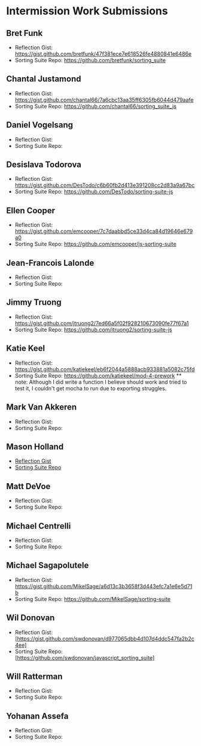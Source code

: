 # Intermission Work Submissions

## Bret Funk

* Reflection Gist: https://gist.github.com/bretfunk/47f381ece7e618526fe4880841e6486e
* Sorting Suite Repo: https://github.com/bretfunk/sorting_suite

## Chantal Justamond

* Reflection Gist: https://gist.github.com/chantal66/7a6cbc13aa35ff6305fb6044d479aafe
* Sorting Suite Repo: https://github.com/chantal66/sorting_suite_js

## Daniel Vogelsang

* Reflection Gist:
* Sorting Suite Repo:

## Desislava Todorova

* Reflection Gist: https://gist.github.com/DesTodo/c6b60fb2d413e391208cc2d83a9a67bc
* Sorting Suite Repo: https://github.com/DesTodo/sorting-suite-js

## Ellen Cooper

* Reflection Gist: https://gist.github.com/emcooper/7c7daabbd5ce33d4ca84d19646e679a0
* Sorting Suite Repo: https://github.com/emcooper/js-sorting-suite

## Jean-Francois Lalonde

* Reflection Gist:
* Sorting Suite Repo:

## Jimmy Truong

* Reflection Gist: https://gist.github.com/jtruong2/7ed66a5f02f928210673090fe77f67a1
* Sorting Suite Repo: https://github.com/jtruong2/sorting-suite-js

## Katie Keel

* Reflection Gist: https://gist.github.com/katiekeel/eb6f2044a5888acb933881a5082c75fd
* Sorting Suite Repo: https://github.com/katiekeel/mod-4-prework
** note: Although I did write a function I believe should work and tried to test it, I couldn't get mocha to run due to exporting struggles.

## Mark Van Akkeren

* Reflection Gist:
* Sorting Suite Repo:

## Mason Holland

* [Reflection Gist](https://gist.github.com/MasonHolland/f0c079aefcede441755cd7570ed3a8de)
* [Sorting Suite Repo](https://github.com/MasonHolland/sorting-suite)

## Matt DeVoe

* Reflection Gist:
* Sorting Suite Repo:

## Michael Centrelli

* Reflection Gist:
* Sorting Suite Repo:

## Michael Sagapolutele

* Reflection Gist: https://gist.github.com/MikelSage/a6d13c3b3658f3d443efc7a1e6e5d71b
* Sorting Suite Repo: https://github.com/MikelSage/sorting-suite

## Wil Donovan

* Reflection Gist:[https://gist.github.com/swdonovan/d977065dbb4d107d4ddc547fa2b2c4ee]
* Sorting Suite Repo:[https://github.com/swdonovan/javascript_sorting_suite]

## Will Ratterman

* Reflection Gist:
* Sorting Suite Repo:

## Yohanan Assefa

* Reflection Gist:
* Sorting Suite Repo:

